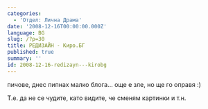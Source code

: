 ```yaml
---
categories:
  - 'Отдел: Лична Драма'
date: '2008-12-16T00:00:00.000Z'
language: BG
slug: /?p=30
title: РЕДИЗАЙН - Киро.БГ
published: true
summary: ''
id: 2008-12-16-redizayn---kirobg
---
```


пичове, днес пипнах малко блога... още е зле, но ще го оправя :)


Т.е. да не се чудите, като видите, че сменям картинки и т.н.
